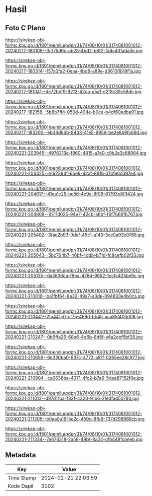 # Hasil

## Foto C Plano

https://sirekap-obj-formc.kpu.go.id/f801/pemilu/pdpr/31/74/08/10/01/3174081001012-20240217-180109--3c175d9c-ab28-4bd2-b6f2-fa4c43fada3e.jpg

https://sirekap-obj-formc.kpu.go.id/f801/pemilu/pdpr/31/74/08/10/01/3174081001012-20240217-180314--f57a0fa2-0eaa-4bd8-a89e-d36100b19f1a.jpg

https://sirekap-obj-formc.kpu.go.id/f801/pemilu/pdpr/31/74/08/10/01/3174081001012-20240217-181041--de72bef9-9212-42ca-a5a1-e2f8c39c58de.jpg

https://sirekap-obj-formc.kpu.go.id/f801/pemilu/pdpr/31/74/08/10/01/3174081001012-20240217-182158--5b6b7ff4-050d-404e-b0ce-b4df60edba91.jpg

https://sirekap-obj-formc.kpu.go.id/f801/pemilu/pdpr/31/74/08/10/01/3174081001012-20240217-183200--eb34d6db-8433-41e5-9959-be2e8b9fc69d.jpg

https://sirekap-obj-formc.kpu.go.id/f801/pemilu/pdpr/31/74/08/10/01/3174081001012-20240221-203945--4976316e-f960-4815-a7e0-c9b2e3c88064.jpg

https://sirekap-obj-formc.kpu.go.id/f801/pemilu/pdpr/31/74/08/10/01/3174081001012-20240221-204425--e162394f-6be6-42af-881b-314fe6d397e4.jpg

https://sirekap-obj-formc.kpu.go.id/f801/pemilu/pdpr/31/74/08/10/01/3174081001012-20240221-204617--41ea1c25-be56-4c9e-8f06-81793e8f3424.jpg

https://sirekap-obj-formc.kpu.go.id/f801/pemilu/pdpr/31/74/08/10/01/3174081001012-20240221-204809--9511d025-94e7-42cb-a6bf-f6f7b66fb767.jpg

https://sirekap-obj-formc.kpu.go.id/f801/pemilu/pdpr/31/74/08/10/01/3174081001012-20240221-205402--3fae2b93-0def-49c1-a143-3ce0a93e0768.jpg

https://sirekap-obj-formc.kpu.go.id/f801/pemilu/pdpr/31/74/08/10/01/3174081001012-20240221-205043--5bc764b7-46bf-4ddb-b71d-fc8cefb02f33.jpg

https://sirekap-obj-formc.kpu.go.id/f801/pemilu/pdpr/31/74/08/10/01/3174081001012-20240221-205135--da5836ca-f9ea-4784-9652-1ccfc425be9c.jpg

https://sirekap-obj-formc.kpu.go.id/f801/pemilu/pdpr/31/74/08/10/01/3174081001012-20240221-210016--ba1fbf64-8e32-49a7-a3de-094833e4b0ca.jpg

https://sirekap-obj-formc.kpu.go.id/f801/pemilu/pdpr/31/74/08/10/01/3174081001012-20240221-210441--2fa441c0-cf75-466d-bb45-aaa85f400d06.jpg

https://sirekap-obj-formc.kpu.go.id/f801/pemilu/pdpr/31/74/08/10/01/3174081001012-20240221-210247--0b9ffa26-68e6-4d6b-8d6f-e6a2def5bf28.jpg

https://sirekap-obj-formc.kpu.go.id/f801/pemilu/pdpr/31/74/08/10/01/3174081001012-20240221-210656--6e330ba0-937c-4773-a81f-0265ee28c977.jpg

https://sirekap-obj-formc.kpu.go.id/f801/pemilu/pdpr/31/74/08/10/01/3174081001012-20240221-210904--ca0636be-4071-4fc2-b7a6-5dea87152f0e.jpg

https://sirekap-obj-formc.kpu.go.id/f801/pemilu/pdpr/31/74/08/10/01/3174081001012-20240221-211013--d97d11ba-f33f-4320-91b6-2fedfad50790.jpg

https://sirekap-obj-formc.kpu.go.id/f801/pemilu/pdpr/31/74/08/10/01/3174081001012-20240221-211206--b0aa0a19-5e2c-459d-8fb9-737d298989cb.jpg

https://sirekap-obj-formc.kpu.go.id/f801/pemilu/pdpr/31/74/08/10/01/3174081001012-20240221-211334--7e676318-2a58-49bf-8a24-dfb448fdaeeb.jpg


## Metadata

| Key        | Value               |
| ---------- | ------------------- |
| Time Stamp | 2024-02-21 22:03:59 |
| Kode Dapil | 3102                |



